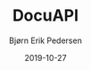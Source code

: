 ---
title: "DocuAPI"
github: https://github.com/bep/docuapi
demo: https://docuapi.netlify.com/
author: Bjørn Erik Pedersen
ssg:
  - Hugo
cms:
  - No Cms
date: 2019-10-27
github_branch: master
description: "Beautiful multilingual API documentation theme for Hugo"
---